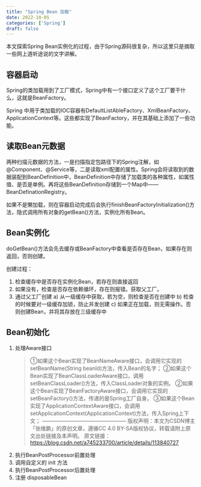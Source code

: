 ```yaml
---
title: "Spring Bean 加载"
date: 2022-10-05
categories: ['Spring']
draft: false
---
```


本文探索Spring Bean实例化的过程，由于Spring源码很复杂，所以这里只是摘取一些网上道听途说的文字讲解。

## 容器启动

Spring的类加载用到了工厂模式，Spring中有一个接口定义了这个工厂要干什么，这就是BeanFactory。

Spring 中用于类加载的IOC容器有DefaultListAbleFactory、XmlBeanFactory、ApplicationContext等。这些都实现了BeanFactory，并在其基础上添加了一些功能。

## 读取Bean元数据
两种扫描元数据的方法，一是扫描指定包路径下的Spring注解，如@Component、@Service等，二是读取xml配置的属性。Spring会将读取到的数据装配到BeanDefinition中，BeanDefinition中存储了加载类的各种属性，如属性值、是否是单例。再将这些BeanDefinition存储到一个Map中——BeanDefinationRegistry。

如果不是懒加载，则在容器启动完成后会执行finishBeanFactoryInitialization()方法，隐式调用所有对象的getBean()方法，实例化所有Bean。

## Bean实例化

doGetBean()方法会先去缓存或BeanFactory中查看是否存在Bean，如果存在则返回，否则创建。

创建过程：

1. 检查缓存中是否存在实例化Bean，若存在则直接返回
2. 如果没有，检查是否存在依赖循环，存在则报错。获取父工厂。
3. 通过父工厂创建
   a) 从一级缓存中获取，若为空，则检查是否在创建中
   b) 检查的时候要对一级缓存加锁，防止并发创建
   c) 如果正在加载，则无需操作。否则创建Bean，并将其存放在三级缓存中

## Bean初始化

1. 处理Aware接口
   > ①如果这个Bean实现了BeanNameAware接口，会调用它实现的setBeanName(String beanId)方法，传入Bean的名字；
②如果这个Bean实现了BeanClassLoaderAware接口，调用setBeanClassLoader()方法，传入ClassLoader对象的实例。
②如果这个Bean实现了BeanFactoryAware接口，会调用它实现的setBeanFactory()方法，传递的是Spring工厂自身。
③如果这个Bean实现了ApplicationContextAware接口，会调用setApplicationContext(ApplicationContext)方法，传入Spring上下文；
————————————————
版权声明：本文为CSDN博主「张维鹏」的原创文章，遵循CC 4.0 BY-SA版权协议，转载请附上原文出处链接及本声明。
原文链接：https://blog.csdn.net/a745233700/article/details/113840727
2. 执行BeanPostProcessor前置处理
3. 调用自定义的 init 方法
4. 执行BeanPostProcessor后置处理
5. 注册 disposableBean
